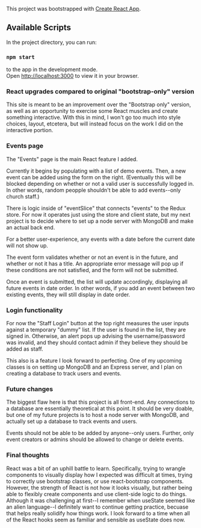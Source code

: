 This project was bootstrapped with [Create React App](https://github.com/facebook/create-react-app).

## Available Scripts

In the project directory, you can run:

### `npm start`

to the app in the development mode.\
Open [http://localhost:3000](http://localhost:3000) to view it in your browser.

### React upgrades compared to original "bootstrap-only" version

This site is meant to be an improvement over the "Bootstrap only" version, as well as an opportunity to exercise some React muscles and create something interactive. With this in mind, I won't go too much into style choices, layout, etcetera, but will instead focus on the work I did on the interactive portion.

### Events page

The "Events" page is the main React feature I added.

Currently it begins by populating with a list of demo events. Then, a new event can be added using the form on the right. (Eventually this will be blocked depending on whether or not a valid user is successfully logged in. In other words, random peopple shouldn't be able to add events--only church staff.)

There is logic inside of "eventSlice" that connects "events" to the Redux store. For now it operates just using the store and client state, but my next project is to decide where to set up a node server with MongoDB and make an actual back end.

For a better user-experience, any events with a date before the current date will not show up.

The event form validates whether or not an event is in the future, and whether or not it has a title. An appropriate error message will pop up if these conditions are not satisfied, and the form will not be submitted.

Once an event is submitted, the list will update accordingly, displaying all future events in date order. In other words, if you add an event between two existing events, they will still display in date order.

### Login functionality

For now the "Staff Login" button at the top right measures the user inputs against a temporary "dummy" list. If the user is found in the list, they are signed in. Otherwise, an alert pops up advising the username/password was invalid, and they should contact admin if they believe they should be added as staff.

This also is a feature I look forward to perfecting. One of my upcoming classes is on setting up MongoDB and an Express server, and I plan on creating a database to track users and events.

### Future changes

The biggest flaw here is that this project is all front-end. Any connections to a database are essentially theoretical at this point. It should be very doable, but one of my future projects is to host a node server with MongoDB, and actually set up a database to track events and users.

Events should not be able to be added by anyone--only users. Further, only event creators or admins should be allowed to change or delete events.

### Final thoughts

React was a bit of an uphill battle to learn. Specifically, trying to wrangle components to visually display how I expected was difficult at times, trying to correctly use bootstrap classes, or use react-bootstrap components. However, the strength of React is not how it looks visually, but rather being able to flexibly create components and use client-side logic to do things. Although it was challenging at first--I remember when useState seemed like an alien language--I definitely want to continue getting practice, becuase that helps really solidify how things work. I look forward to a time when all of the React hooks seem as familiar and sensible as useState does now.